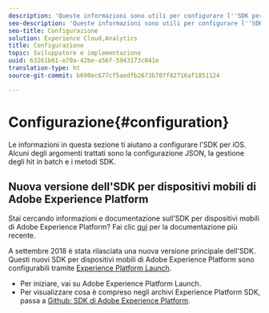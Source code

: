 ```yaml
---
description: 'Queste informazioni sono utili per configurare l''SDK per iOS. Alcuni degli argomenti trattati sono la configurazione JSON, la gestione degli hit in batch e i metodi SDK '
seo-description: 'Queste informazioni sono utili per configurare l''SDK per iOS. Alcuni degli argomenti trattati sono la configurazione JSON, la gestione degli hit in batch e i metodi SDK '
seo-title: Configurazione
solution: Experience Cloud,Analytics
title: Configurazione
topic: Sviluppatore e implementazione
uuid: 63261b61-e70a-42be-a56f-5943173c041e
translation-type: ht
source-git-commit: b690ec677cf5aedfb2673b707f82716af1851124

---
```



# Configurazione{#configuration}

Le informazioni in questa sezione ti aiutano a configurare l'SDK per iOS. Alcuni degli argomenti trattati sono la configurazione JSON, la gestione degli hit in batch e i metodi SDK.

## Nuova versione dell'SDK per dispositivi mobili di Adobe Experience Platform

Stai cercando informazioni e documentazione sull’SDK per dispositivi mobili di Adobe Experience Platform? Fai clic [qui](https://aep-sdks.gitbook.io/docs/) per la documentazione più recente.

A settembre 2018 è stata rilasciata una nuova versione principale dell'SDK. Questi nuovi SDK per dispositivi mobili di Adobe Experience Platform sono configurabili tramite [Experience Platform Launch](https://www.adobe.com/it/experience-platform/launch.html).

* Per iniziare, vai su Adobe Experience Platform Launch.
* Per visualizzare cosa è compreso negli archivi Experience Platform SDK, passa a [Github: SDK di Adobe Experience Platform](https://github.com/Adobe-Marketing-Cloud/acp-sdks).

